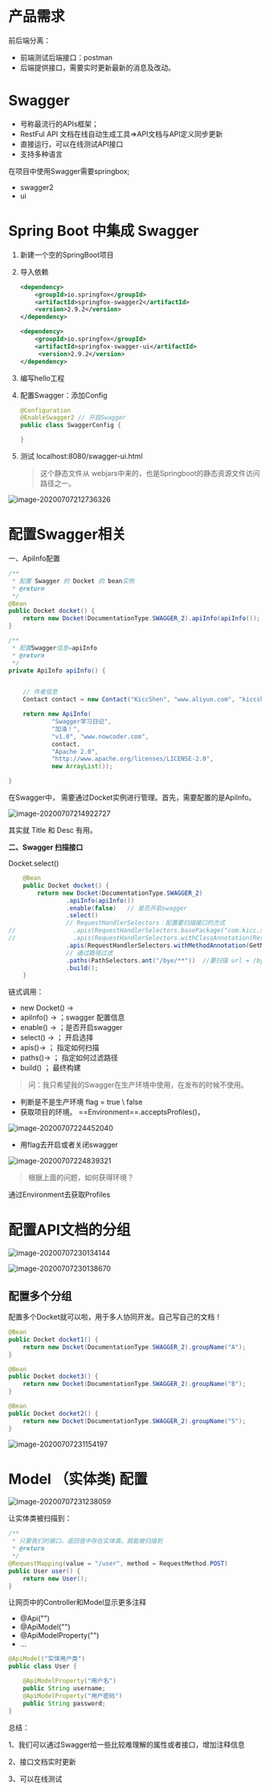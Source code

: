 # 产品需求



前后端分离：

- 前端测试后端接口：postman
- 后端提供接口，需要实时更新最新的消息及改动。



# Swagger

- 号称最流行的APIs框架；
- RestFul API 文档在线自动生成工具=>API文档与API定义同步更新
- 直接运行，可以在线测试API接口
- 支持多种语言



在项目中使用Swagger需要springbox;

- swagger2
- ui





# Spring Boot 中集成 Swagger

1. 新建一个空的SpringBoot项目

2. 导入依赖 

    ```xml
    <dependency>
        <groupId>io.springfox</groupId>
        <artifactId>springfox-swagger2</artifactId>
        <version>2.9.2</version>
    </dependency>
    
    <dependency>
        <groupId>io.springfox</groupId>
        <artifactId>springfox-swagger-ui</artifactId>
         <version>2.9.2</version>
    </dependency>
    ```

3. 编写hello工程

4. 配置Swagger：添加Config

    ```java
    @Configuration
    @EnableSwagger2 // 开启Swagger
    public class SwaggerConfig {
    
    }
    ```

5. 测试 localhost:8080/swagger-ui.html

    > 这个静态文件从 webjars中来的，也是Springboot的静态资源文件访问路径之一。

![image-20200707212736326](Swagger.assets/image-20200707212736326.png)





# 配置Swagger相关



一、ApiInfo配置

```java
/**
 * 配置 Swagger 的 Docket 的 bean实例
 * @return
 */
@Bean
public Docket docket() {
    return new Docket(DocumentationType.SWAGGER_2).apiInfo(apiInfo());
}

/**
 * 配置Swagger信息=apiInfo
 * @return
 */
private ApiInfo apiInfo() {


    // 作者信息
    Contact contact = new Contact("KiccShen", "www.aliyun.com", "kiccshen@whu.edu.cn");

    return new ApiInfo(
            "Swagger学习日记",
            "加油！",
            "v1.0", "www.nowcoder.com",
            contact,
            "Apache 2.0",
            "http://www.apache.org/licenses/LICENSE-2.0",
            new ArrayList());

}
```

在Swagger中， 需要通过Docket实例进行管理。首先，需要配置的是ApiInfo。

![image-20200707214922727](Swagger.assets/image-20200707214922727.png)



其实就 Title 和 Desc 有用。



**二、Swagger 扫描接口**



Docket.select() 

```java
    @Bean
    public Docket docket() {
        return new Docket(DocumentationType.SWAGGER_2)
                .apiInfo(apiInfo())
                .enable(false)   // 是否开启swagger
                .select()
                // RequestHandlerSelectors：配置要扫描接口的方式
//                .apis(RequestHandlerSelectors.basePackage("com.kicc.swagger.controller")) //扫描指定包
//                .apis(RequestHandlerSelectors.withClassAnnotation(RestController.class))  // 扫描带有RestController注解的类
                .apis(RequestHandlerSelectors.withMethodAnnotation(GetMapping.class))    // 扫描带有GetMapping注解的方法
                // 通过路径过滤
                .paths(PathSelectors.ant("/bye/**"))  //要扫描 url = /bye/下的
                .build();
    }
```

链式调用：

- new Docket() ->
- apiInfo() ->  ；swagger 配置信息
- enable() ->  ；是否开启swagger
- select() ->   ； 开启选择
- apis()->       ； 指定如何扫描
- paths()->    ；  指定如何过滤路径
- build()         ； 最终构建



> 问：我只希望我的Swagger在生产环境中使用，在发布的时候不使用。

- 判断是不是生产环境  flag = true \ false
- 获取项目的环境。 ==Environment==.acceptsProfiles()，

![image-20200707224452040](Swagger.assets/image-20200707224452040.png)

- 用flag去开启或者关闭swagger 

![image-20200707224839321](Swagger.assets/image-20200707224839321.png)





> 根据上面的问题，如何获得环境？

通过Environment去获取Profiles







# 配置API文档的分组



![image-20200707230134144](Swagger.assets/image-20200707230134144.png)

![image-20200707230138670](Swagger.assets/image-20200707230138670.png)





## 配置多个分组

配置多个Docket就可以啦，用于多人协同开发。自己写自己的文档！

```java
@Bean
public Docket docket1() {
    return new Docket(DocumentationType.SWAGGER_2).groupName("A");
}

@Bean
public Docket docket3() {
    return new Docket(DocumentationType.SWAGGER_2).groupName("B");
}

@Bean
public Docket docket2() {
    return new Docket(DocumentationType.SWAGGER_2).groupName("S");
}
```



![image-20200707231154197](Swagger.assets/image-20200707231154197.png)





# Model （实体类) 配置



![image-20200707231238059](Swagger.assets/image-20200707231238059.png)



让实体类被扫描到：

```java
/**
 * 只要我们的接口，返回值中存在实体类。就能被扫描到
 * @return
 */
@RequestMapping(value = "/user", method = RequestMethod.POST)
public User user() {
    return new User();
}
```



让网页中的Controller和Model显示更多注释

- @Api("")
- @ApiModel("")
- @ApiModelProperty("")
- ...



```java
@ApiModel("实体用户类")
public class User {

    @ApiModelProperty("用户名")
    public String username;
    @ApiModelProperty("用户密码")
    public String password;
}
```





总结：

1、我们可以通过Swagger给一些比较难理解的属性或者接口，增加注释信息

2、接口文档实时更新

3、可以在线测试